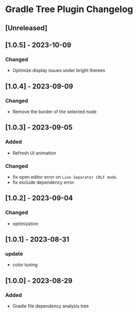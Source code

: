 <!-- Keep a Changelog guide -> https://keepachangelog.com -->

# Gradle Tree Plugin Changelog

## [Unreleased]

## [1.0.5] - 2023-10-09

### Changed

- Optimize display issues under bright themes

## [1.0.4] - 2023-09-09

### Changed

- Remove the border of the selected node

## [1.0.3] - 2023-09-05

### Added

- Refresh UI animation

### Changed

- fix open editor error on `Line Separator CRLF mode`.
- fix exclude dependency error.

## [1.0.2] - 2023-09-04

### Changed

- optimization

## [1.0.1] - 2023-08-31

### update

- color tuning

## [1.0.0] - 2023-08-29

### Added

- Gradle file dependency analysis tree
